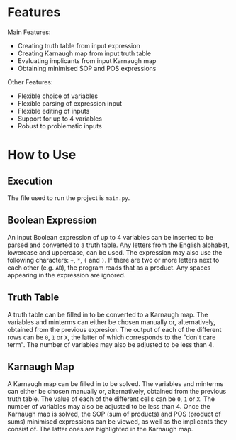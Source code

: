 # Features

Main Features:

* Creating truth table from input expression
* Creating Karnaugh map from input truth table
* Evaluating implicants from input Karnaugh map
* Obtaining minimised SOP and POS expressions

Other Features:

* Flexible choice of variables
* Flexible parsing of expression input
* Flexible editing of inputs
* Support for up to 4 variables
* Robust to problematic inputs

# How to Use

## Execution

The file used to run the project is ``main.py``.

## Boolean Expression

An input Boolean expression of up to 4 variables can be inserted to be parsed and converted to a truth table. Any letters from the English alphabet, lowercase and uppercase, can be used. The expression may also use the following characters: ``+``, ``*``, ``(`` and ``)``. If there are two or more letters next to each other (e.g. ``AB``), the program reads that as a product. Any spaces appearing in the expression are ignored.

## Truth Table

A truth table can be filled in to be converted to a Karnaugh map. The variables and minterms can either be chosen manually or, alternatively, obtained from the previous expresion. The output of each of the different rows can be ``0``, ``1`` or ``X``, the latter of which corresponds to the "don't care term". The number of variables may also be adjusted to be less than 4.

## Karnaugh Map

A Karnaugh map can be filled in to be solved. The variables and minterms can either be chosen manually or, alternatively, obtained from the previous truth table. The value of each of the different cells can be ``0``, ``1`` or ``X``. The number of variables may also be adjusted to be less than 4. Once the Karnaugh map is solved, the SOP (sum of products) and POS (product of sums) minimised expressions can be viewed, as well as the implicants they consist of. The latter ones are highlighted in the Karnaugh map.
